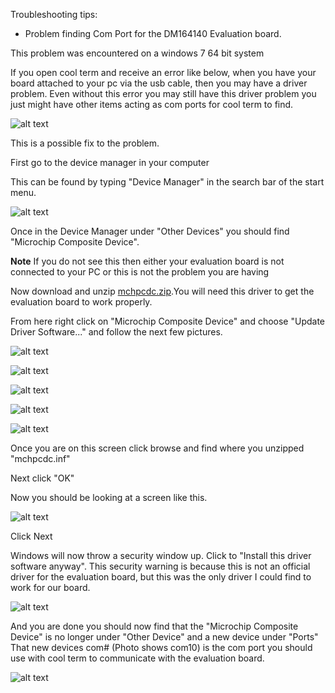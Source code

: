 Troubleshooting tips:

* Problem finding Com Port for the DM164140 Evaluation board.

This problem was encountered on a windows 7 64 bit system
 
If you open cool term and receive an error like below, when you have your board attached to your pc via the usb cable, then you may have a driver problem. Even without this error you may still have this driver problem you just might have other items acting as com ports for cool term to find.
 
![alt text](https://github.com/RShankar/Intro-to-Microprocessors/blob/master/Trouble%20Shooting/T1.png "Error")

This is a possible fix to the problem.

First go to the device manager in your computer

This can be found by typing "Device Manager" in the search bar of the start menu.

![alt text](https://github.com/RShankar/Intro-to-Microprocessors/blob/master/Trouble%20Shooting/T2.png "Start Menu")

Once in the Device Manager under "Other Devices" you should find "Microchip Composite Device".

**Note** If you do not see this then either your evaluation board is not connected to your PC or this is not the problem you are having

Now download and unzip [mchpcdc.zip](https://github.com/RShankar/Intro-to-Microprocessors/blob/master/Trouble%20Shooting/mchpcdc.zip).You will need this driver to get the evaluation board to work properly.

From here right click on "Microchip Composite Device" and choose "Update Driver Software..." and follow the next few pictures.

![alt text](https://github.com/RShankar/Intro-to-Microprocessors/blob/master/Trouble%20Shooting/T4.png)

![alt text](https://github.com/RShankar/Intro-to-Microprocessors/blob/master/Trouble%20Shooting/T5.png)

![alt text](https://github.com/RShankar/Intro-to-Microprocessors/blob/master/Trouble%20Shooting/T6.png)

![alt text](https://github.com/RShankar/Intro-to-Microprocessors/blob/master/Trouble%20Shooting/T7.png)

![alt text](https://github.com/RShankar/Intro-to-Microprocessors/blob/master/Trouble%20Shooting/T8.png)

Once you are on this screen click browse and find where you unzipped "mchpcdc.inf"

Next click "OK"

Now you should be looking at a screen like this.

![alt text](https://github.com/RShankar/Intro-to-Microprocessors/blob/master/Trouble%20Shooting/T9.png)

Click Next 

Windows will now throw a security window up. Click to "Install this driver software anyway". This security warning is because this is not an official driver for the evaluation board, but this was the only driver I could find to work for our board.

![alt text](https://github.com/RShankar/Intro-to-Microprocessors/blob/master/Trouble%20Shooting/T10.png)

And you are done you should now find that the "Microchip Composite Device" is no longer under "Other Device" and a new device under "Ports" That new devices com# (Photo shows com10) is the com port you should use with cool term to communicate with the evaluation board.

![alt text](https://github.com/RShankar/Intro-to-Microprocessors/blob/master/Trouble%20Shooting/T11.png)
